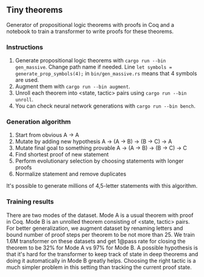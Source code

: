 ## Tiny theorems

Generator of propositional logic theorems with proofs in Coq and a notebook to train a transformer to write proofs for these theorems.

### Instructions

1. Generate propositional logic theorems with `cargo run --bin gen_massive`. Change path name if needed. Line `let symbols = generate_prop_symbols(4);` in `bin/gen_massive.rs` means that 4 symbols are used.
2. Augment them with `cargo run --bin augment`.
3. Unroll each theorem into <state, tactic> pairs using `cargo run --bin unroll`.
4. You can check neural network generations with `cargo run --bin bench`.

### Generation algorithm

1. Start from obvious A -> A
2. Mutate by adding new hypothesis A -> (A -> B) -> (B -> C) -> A
3. Mutate final goal to something provable A -> (A -> B) -> (B -> C) -> C
4. Find shortest proof of new statement
5. Perform evolutionary selection by choosing statements with longer proofs
6. Normalize statement and remove duplicates

It's possible to generate millions of 4,5-letter statements with this algorithm. 

### Training results

There are two modes of the dataset. Mode A is a usual theorem with proof in Coq. Mode B is an unrolled theorem consisting of <state, tactic> pairs. For better generalization, we augment dataset by renaming letters and bound number of proof steps per theorem to be not more than 25. We train 1.6M transformer on these datasets and get 1@pass rate for closing the theorem to be 32% for Mode A vs 97% for Mode B. A possible hypothesis is that it's hard for the transformer to keep track of state in deep theorems and doing it automatically in Mode B greatly helps. Choosing the right tactic is a much simpler problem in this setting than tracking the current proof state.

